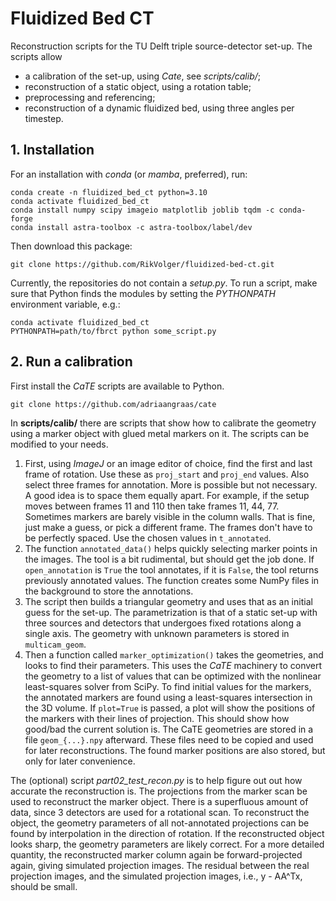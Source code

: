 # Fluidized Bed CT

Reconstruction scripts for the TU Delft triple source-detector set-up. The 
scripts allow
 - a calibration of the set-up, using _Cate_, see _scripts/calib/_;
 - reconstruction of a static object, using a rotation table;
 - preprocessing and referencing;
 - reconstruction of a dynamic fluidized bed, using three angles per timestep.

## 1. Installation
For an installation with _conda_ (or _mamba_, preferred), run:
```shell
conda create -n fluidized_bed_ct python=3.10
conda activate fluidized_bed_ct
conda install numpy scipy imageio matplotlib joblib tqdm -c conda-forge
conda install astra-toolbox -c astra-toolbox/label/dev
```

Then download this package:
```shell
git clone https://github.com/RikVolger/fluidized-bed-ct.git
```
Currently, the repositories do not contain a _setup.py_. To run a script, 
make sure that Python finds the modules by setting the _PYTHONPATH_ 
environment variable, e.g.:
```shell
conda activate fluidized_bed_ct
PYTHONPATH=path/to/fbrct python some_script.py
```

## 2. Run a calibration

First install the _CaTE_ scripts are available to Python.

```shell
git clone https://github.com/adriaangraas/cate
```

In **scripts/calib/** there are scripts that show how to calibrate the
geometry using a marker object with glued metal markers on it. The scripts can
be modified to your needs.
1. First, using _ImageJ_ or an image editor of choice, find the first and 
   last frame of rotation. Use these as `proj_start` and `proj_end`
   values. Also select three frames for annotation. More is possible but not necessary.
   A good idea is to space them equally apart. For example, if the setup
   moves between frames 11 and 110 then take frames 11, 44, 77. Sometimes
   markers are barely visible in the column walls. That is fine, just make
   a guess, or pick a different frame. The frames don't have to be perfectly
   spaced. Use the chosen values in `t_annotated`.
2. The function `annotated_data()` helps quickly selecting marker points in the images. 
   The tool is a bit rudimental, but should get the job done. If `open_annotation`
   is `True` the tool annotates, if it is `False`, the tool returns previously
   annotated values. The function creates some NumPy files in the background
   to store the annotations.
3. The script then builds a triangular geometry and uses that as an initial
   guess for the set-up. The parametrization is that of a static set-up with
   three sources and detectors that undergoes fixed rotations along a single
   axis. The geometry with unknown parameters is stored in `multicam_geom`.
4. Then a function called `marker_optimization()` takes the geometries, and
   looks to find their parameters. This uses the _CaTE_ machinery to convert
   the geometry to a list of values that can be optimized with the nonlinear
   least-squares solver from SciPy. To find initial values for the markers,
   the annotated markers are found using a least-squares intersection in the
   3D volume. If `plot=True` is passed, a plot will show the positions of
   the markers with their lines of projection. This should show how good/bad 
   the current solution is.  The CaTE geometries are stored in a file `geom_{...}.npy` afterward. These
   files need to be copied and used for later reconstructions. The found
   marker positions are also stored, but only for later convenience.

The (optional) script _part02_test_recon.py_ is to help figure out 
out how accurate the reconstruction is. The projections from the marker scan be used to reconstruct
the marker object. There is a superfluous amount of data, since 3 detectors
are used for a rotational scan. To reconstruct the object, the geometry 
parameters of all not-annotated projections can be found by interpolation
in the direction of rotation. If the reconstructed object looks sharp, the
geometry parameters are likely correct. For a more detailed quantity, the
reconstructed marker column again be forward-projected again, giving
simulated projection images. The residual between the real projection
images, and the simulated projection images, i.e., y - AA^Tx, should be
small.
